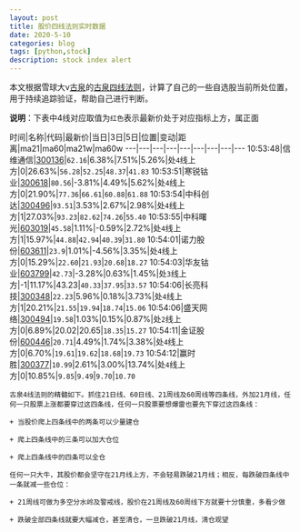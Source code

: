 ```yaml
---
layout: post
title: 股价四线法则实时数据
date: 2020-5-10
categories: blog
tags: [python,stock]
description: stock index alert
---
```



本文根据雪球大v[古泉](https://xueqiu.com/u/7148646888)的[古泉四线法则](https://xueqiu.com/7148646888/130498192)，计算了自己的一些自选股当前所处位置，用于持续追踪验证，帮助自己进行判断。

**说明**：下表中4线对应取值为`红色`表示最新价处于对应指标上方，属正面

时间|名称|代码|最新价|当日|3日|5日|位置|变动|距离|ma21|ma60|ma21w|ma60w
---|---|---|---|---|---|---|---|---
10:53:48|信维通信|[300136](https://xueqiu.com/S/SZ300136)|`62.16`|6.38%|7.51%|5.26%|处`4`线上方|0|26.63%|`56.28`|`52.25`|`48.37`|`41.83`
10:53:51|寒锐钴业|[300618](https://xueqiu.com/S/SZ300618)|`80.56`|-3.81%|4.49%|5.62%|处`4`线上方|0|21.90%|`77.36`|`66.61`|`60.88`|`61.88`
10:53:54|中科创达|[300496](https://xueqiu.com/S/SZ300496)|`93.51`|3.53%|2.67%|2.98%|处`4`线上方|1|27.03%|`93.23`|`82.62`|`74.26`|`55.40`
10:53:55|中科曙光|[603019](https://xueqiu.com/S/SH603019)|`45.58`|1.11%|-0.59%|2.72%|处`4`线上方|1|15.97%|`44.88`|`42.94`|`40.39`|`31.80`
10:54:01|诺力股份|[603611](https://xueqiu.com/S/SH603611)|`23.9`|1.01%|-4.56%|3.35%|处`4`线上方|0|15.29%|`22.60`|`21.93`|`20.68`|`18.27`
10:54:03|华友钴业|[603799](https://xueqiu.com/S/SH603799)|`42.73`|-3.28%|0.63%|1.45%|处`3`线上方|-1|11.17%|43.23|`40.33`|`37.95`|`33.57`
10:54:06|长亮科技|[300348](https://xueqiu.com/S/SZ300348)|`22.23`|5.96%|0.18%|3.73%|处`4`线上方|1|20.21%|`21.55`|`19.94`|`18.74`|`15.06`
10:54:06|盛天网络|[300494](https://xueqiu.com/S/SZ300494)|`19.58`|1.03%|0.15%|0.87%|处`2`线上方|0|6.89%|20.02|20.65|`18.35`|`15.27`
10:54:11|金证股份|[600446](https://xueqiu.com/S/SH600446)|`20.71`|4.49%|1.74%|3.38%|处`4`线上方|0|6.70%|`19.61`|`19.62`|`18.68`|`19.73`
10:54:12|赢时胜|[300377](https://xueqiu.com/S/SZ300377)|`10.99`|2.61%|3.00%|13.74%|处`4`线上方|0|10.85%|`9.85`|`9.49`|`9.70`|`10.70`

```
古泉4线法则的精髓如下。抓住21日线、60日线、21周线及60周线等四条线，外加21月线，任何一只股票上涨都要穿过这四条线，任何一只股票要想爆雷也要先下穿过这四条线：

+ 当股价爬上四条线中的两条可以少量建仓

+ 爬上四条线中的三条可以加大仓位

+ 爬上四条线中的四条可以全仓

任何一只大牛，其股价都会坚守在21月线上方，不会轻易跌破21月线；相反，每跌破四条线中一条就减一些仓位：

+ 21周线可做为多空分水岭及警戒线，股价在21周线及60周线下方就要十分慎重，多看少做

+ 跌破全部四条线就要大幅减仓，甚至清仓，一旦跌破21月线，清仓观望
```